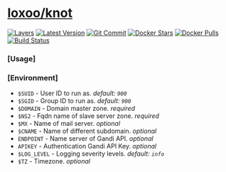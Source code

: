 [hub]: https://hub.docker.com/r/loxoo/knot
[mbdg]: https://microbadger.com/images/loxoo/knot
[git]: https://github.com/triptixx/knot
[actions]: https://github.com/triptixx/knot/actions

# [loxoo/knot][hub]
[![Layers](https://images.microbadger.com/badges/image/loxoo/knot.svg)][mbdg]
[![Latest Version](https://images.microbadger.com/badges/version/loxoo/knot.svg)][hub]
[![Git Commit](https://images.microbadger.com/badges/commit/loxoo/knot.svg)][git]
[![Docker Stars](https://img.shields.io/docker/stars/loxoo/knot.svg)][hub]
[![Docker Pulls](https://img.shields.io/docker/pulls/loxoo/knot.svg)][hub]
[![Build Status](https://github.com/triptixx/knot/workflows/docker%20build/badge.svg)][actions]

### [Usage]

### [Environment]

- `$SUID`                 - User ID to run as. _default: `900`_
- `$SGID`                 - Group ID to run as. _default: `900`_
- `$DOMAIN`               - Domain master zone. _required_
- `$NS2`                  - Fqdn name of slave server zone. _required_
- `$MX`                   - Name of mail server. _optional_
- `$CNAME`                - Name of different subdomain. _optional_
- `ENDPOINT`              - Name server of Gandi API. _optional_
- `APIKEY`                - Authentication Gandi API Key. _optional_
- `$LOG_LEVEL`            - Logging severity levels. _default: `info`_
- `$TZ`                   - Timezone. _optional_
